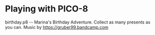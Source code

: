 # Playing with PICO-8

birthday.p8 -- Marina's Birthday Adventure. Collect as many presents as you can. Music by https://gruber99.bandcamp.com
